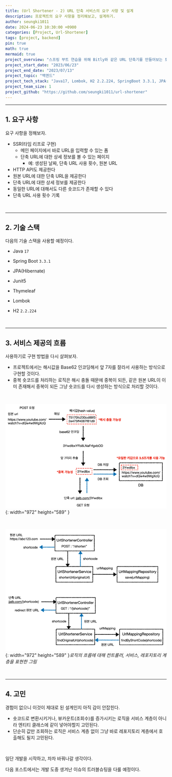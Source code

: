 ```yaml
---
title: (Url Shortener - 2) URL 단축 서비스의 요구 사항 및 설계
description: 프로젝트의 요구 사항을 정리해보고, 설계하기.
author: seungki1011
date: 2024-06-23 10:30:00 +0900
categories: [Project, Url-Shortener]
tags: [project, backend]
pin: true
math: true
mermaid: true
project_overview: "스프링 부트 연습을 위해 Bitly와 같은 URL 단축기를 만들어보는 토이 프로젝트입니다."
project_start_date: "2023/06/23"
project_end_date: "2023/07/13"
project_topic: "백엔드"
project_tech_stack: "Java17, Lombok, H2 2.2.224, SpringBoot 3.3.1, JPA(Hibernate), JUnit5, Thymeleaf"
project_team_size: 1
project_github: "https://github.com/seungki1011/url-shortener"
---
```


---

## 1. 요구 사항

요구 사항을 정해보자.

* SSR(타임 리프로 구현)
  * 메인 페이지에서 바로 URL을 입력할 수 있는 폼
  * 단축 URL에 대한 상세 정보를 볼 수 있는 페이지
    * 예: 생성된 날짜, 단축 URL 사용 횟수, 원본 URL 
* HTTP API도 제공한다
* 원본 URL에 대한 단축 URL을 제공한다
* 단축 URL에 대한 상세 정보를 제공한다
* 동일한 URL에 대해서도 다른 숏코드가 존재할 수 있다
* 단축 URL 사용 횟수 기록

<br>

---

## 2. 기술 스택

다음의 기술 스택을 사용할 예정이다.

* Java `17`

* Spring Boot `3.3.1`
* JPA(Hibernate)
* Junit5
* Thymeleaf
* Lombok
* H2 `2.2.224`

<br>

---

## 3. 서비스 제공의 흐름

사용하기로 구현 방법을 다시 살펴보자.

* 프로젝트에서는 해시값을 Base62 인코딩해서 앞 7자를 잘라서 사용하는 방식으로 구현할 것이다.
* 중복 숏코드를 처리하는 로직은 해시 충돌 때문에 중복이 되든, 같은 원본 URL이 이미 존재해서 중복이 되든 그냥 숏코드를 다시 생성하는 방식으로 처리할 것이다.

<br>

![clickreq](../post_images/2024-06-23-url-shortener-project-2/improve.png){: width="972" height="589" }

<br>

![clickreq](../post_images/2024-06-23-url-shortener-project-2/design1.png){: width="972" height="589" }_로직의 흐름에 대해 컨트롤러, 서비스, 레포지토리 계층을 표현한 그림_

<br>

---

## 4. 고민

경험이 없으니 이것이 제대로 된 설계인지 아직 감이 안잡힌다.

* 숏코드로 변환시키거나, 뷰카운트(조회수)를 증가시키는 로직을 서비스 계층이 아니라 엔티티 클래스에 같이 넣어야할지 고민된다.
* 단순히 값만 조회하는 로직은 서비스 계층 없이 그냥 바로 레포지토리 계층에서 호출해도 될지 고민된다.

<br>

일단 개발을 시작하고, 차차 바꿔나갈 생각이다.

다음 포스트에서는 개발 도중 생겨난 이슈의 트러블슈팅을 다룰 예정이다.
